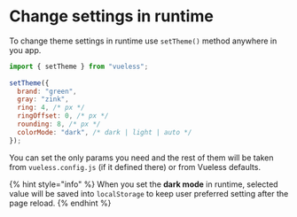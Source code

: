 # Change settings in runtime

To change theme settings in runtime use `setTheme()` method anywhere in you app. &#x20;

```javascript
import { setTheme } from "vueless";
    
setTheme({
  brand: "green",
  gray: "zink",  
  ring: 4, /* px */
  ringOffset: 0, /* px */
  rounding: 8, /* px */
  colorMode: "dark", /* dark | light | auto */
});
```

You can set the only params you need and the rest of them will be taken from `vueless.config.js` (if it defined there) or from Vueless defaults.

{% hint style="info" %}
When you set the **dark mode** in runtime, selected value will be saved into `localStorage` to keep user preferred setting after the page reload.
{% endhint %}
